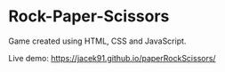 # Rock-Paper-Scissors

Game created using HTML, CSS and JavaScript.

Live demo:  https://jacek91.github.io/paperRockScissors/



